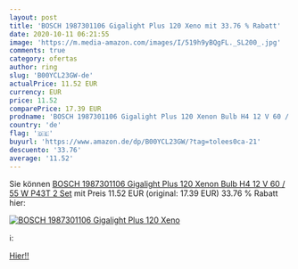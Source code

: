 ```yaml
---
layout: post
title: 'BOSCH 1987301106 Gigalight Plus 120 Xeno mit 33.76 % Rabatt'
date: 2020-10-11 06:21:55
image: 'https://m.media-amazon.com/images/I/519h9yBQgFL._SL200_.jpg'
comments: true
category: ofertas
author: ring
slug: 'B00YCL23GW-de'
actualPrice: 11.52 EUR
currency: EUR
price: 11.52
comparePrice: 17.39 EUR
prodname: 'BOSCH 1987301106 Gigalight Plus 120 Xenon Bulb H4 12 V 60 / 55 W P43T 2 Set'
country: 'de'
flag: '🇩🇪'
buyurl: 'https://www.amazon.de/dp/B00YCL23GW/?tag=tolees0ca-21'
descuento: '33.76'
average: '11.52'
---
```


Sie können [BOSCH 1987301106 Gigalight Plus 120 Xenon Bulb H4 12 V 60 / 55 W P43T 2 Set](https://www.amazon.de/dp/B00YCL23GW/?tag=tolees0ca-21) mit Preis 11.52 EUR (original: 17.39 EUR) 33.76 % Rabatt hier:

[![BOSCH 1987301106 Gigalight Plus 120 Xeno](https://m.media-amazon.com/images/I/519h9yBQgFL._SL200_.jpg)](https://www.amazon.de/dp/B00YCL23GW/?tag=tolees0ca-21)

ℹ️:


[Hier!!](https://www.amazon.de/dp/B00YCL23GW/?tag=tolees0ca-21)
